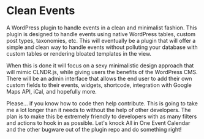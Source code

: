 Clean Events
============

A WordPress plugin to handle events in a clean and minimalist fashion. This plugin is designed to handle events using native WordPress tables, custom post types, taxonomies, etc. This will eventually be a plugin that will offer a simple and clean way to handle events without polluting your database with custom tables or rendering bloated templates in the view.

When this is done it will focus on a sexy minimalistic design approach that will mimic CLNDR.js, while giving users the benefits of the WordPress CMS. There will be an admin interface that allows the end user to add their own custom fields to their events, widgets, shortcode, integration with Google Maps API, iCal, and hopefully more.

Please... if you know how to code then help contribute. This is going to take me a lot longer than it needs to without the help of other developers. The plan is to make this be extremely friendly to developers with as many filters and actions to hook in as possible. Let's knock All in One Event Calendar and the other bugware out of the plugin repo and do something right!